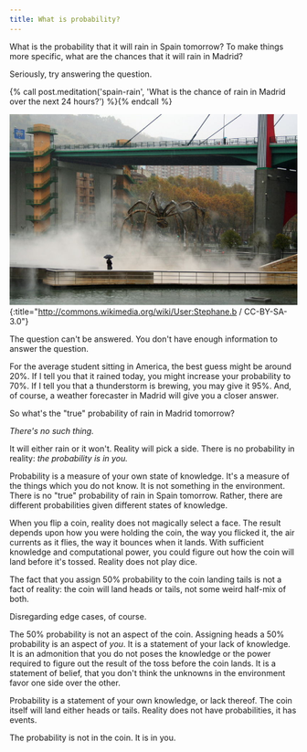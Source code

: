 ```yaml
---
title: What is probability?
---
```


What is the probability that it will rain in Spain tomorrow? To make things more specific, what are the chances that it will rain in Madrid?

Seriously, try answering the question.

{% call post.meditation('spain-rain', 'What is the chance of rain in Madrid over the next 24 hours?') %}{% endcall %}

![Rain in Spain](/images/spain-rain.jpg){:title="http://commons.wikimedia.org/wiki/User:Stephane.b / CC-BY-SA-3.0"}

The question can't be answered. You don't have enough information to answer the question.

For the average student sitting in America, the best guess might be around 20%. If I tell you that it rained today, you might increase your probability to 70%. If I tell you that a thunderstorm is brewing, you may give it 95%. And, of course, a weather forecaster in Madrid will give you a closer answer.

So what's the "true" probability of rain in Madrid tomorrow?

*There's no such thing.*

It will either rain or it won't. Reality will pick a side. There is no probability in reality: *the probability is in you.*

Probability is a measure of your own state of knowledge. It's a measure of the things which you do not know. It is not something in the environment. There is no "true" probability of rain in Spain tomorrow. Rather, there are different probabilities given different states of knowledge.

When you flip a coin, reality does not magically select a face. The result depends upon how you were holding the coin, the way you flicked it, the air currents as it flies, the way it bounces when it lands. With sufficient knowledge and computational power, you could figure out how the coin will land before it's tossed. Reality does not play dice.

The fact that you assign 50% probability to the coin landing tails is not a fact of reality: the coin will land heads or tails, not some <span class="main">weird half-mix of both</span>.

<aside class="main" markdown="block">
Disregarding edge cases, of course.
</aside>

The 50% probability is not an aspect of the coin. Assigning heads a 50% probability is an aspect of *you*. It is a statement of your lack of knowledge. It is an admonition that you do not poses the knowledge or the power required to figure out the result of the toss before the coin lands. It is a statement of belief, that you don't think the unknowns in the environment favor one side over the other.

Probability is a statement of your own knowledge, or lack thereof. The coin itself will land either heads or tails. Reality does not have probabilities, it has events.

The probability is not in the coin. It is in you.

